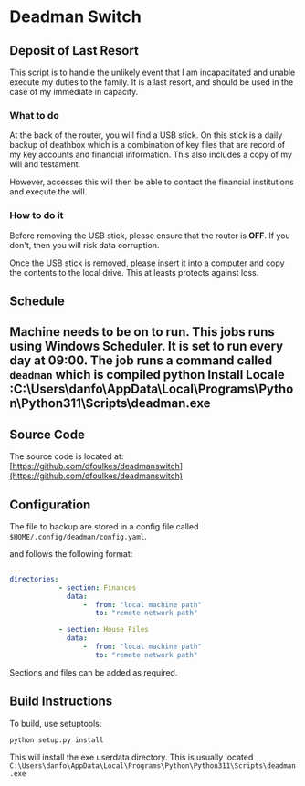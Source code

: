 # Deadman Switch

## Deposit of Last Resort

This script is to handle the unlikely event that I am incapacitated 
and unable execute my duties to the family. 
It is a last resort, and should be used in the case of my immediate
in capacity. 

### What to do
At the back of the router, you will find a USB stick. On this stick
is a daily backup of deathbox which is a combination of key files
that are record of my key accounts and financial information. This
also includes a copy of my will and testament.

However, accesses this will then be able to contact the financial
institutions and execute the will.

### How to do it
<warning>
Before removing the USB stick, please ensure that the router is <b>OFF</b>.
If you don't, then you will risk data corruption.
</warning>


Once the USB stick is removed, please insert it into a computer and
copy the contents to the local drive. This at leasts protects against
loss.

## Schedule
<note>Machine needs to be on to run.</note>
This jobs runs using Windows Scheduler. It is set to run every day at
09:00. The job runs a command called `deadman` which is compiled python
<tldr>
Install Locale :<ui-path>C:\Users\danfo\AppData\Local\Programs\Python\Python311\Scripts\deadman.exe</ui-path>
</tldr>
---

## Source Code

The source code is located at:
[https://github.com/dfoulkes/deadmanswitch](https://github.com/dfoulkes/deadmanswitch)




## Configuration
The file to backup are stored in a config file called
`$HOME/.config/deadman/config.yaml`.

and follows the following format:

```yaml
---
directories:
            - section: Finances
              data:
                  -  from: "local machine path"
                     to: "remote network path"

            - section: House Files
              data:
                  -  from: "local machine path"
                     to: "remote network path"
```

Sections and files can be added as required.

## Build Instructions

To build, use setuptools:

```bash
python setup.py install
```

This will install the exe userdata directory. This is usually located `C:\Users\danfo\AppData\Local\Programs\Python\Python311\Scripts\deadman.exe`
